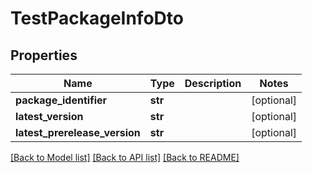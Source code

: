 # TestPackageInfoDto

## Properties
Name | Type | Description | Notes
------------ | ------------- | ------------- | -------------
**package_identifier** | **str** |  | [optional] 
**latest_version** | **str** |  | [optional] 
**latest_prerelease_version** | **str** |  | [optional] 

[[Back to Model list]](../README.md#documentation-for-models) [[Back to API list]](../README.md#documentation-for-api-endpoints) [[Back to README]](../README.md)


